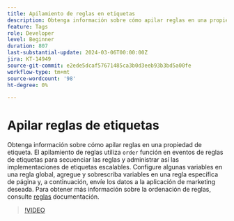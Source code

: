 ```yaml
---
title: Apilamiento de reglas en etiquetas
description: Obtenga información sobre cómo apilar reglas en una propiedad de etiqueta. El apilamiento de reglas utiliza la función de orden en los eventos de reglas de etiquetas para secuenciar las reglas y administrar así las implementaciones de etiquetas escalables.
feature: Tags
role: Developer
level: Beginner
duration: 807
last-substantial-update: 2024-03-06T00:00:00Z
jira: KT-14949
source-git-commit: e2ede5dcaf57671485ca3b0d3eeb93b3bd5a00fe
workflow-type: tm+mt
source-wordcount: '98'
ht-degree: 0%

---
```


# Apilar reglas de etiquetas

Obtenga información sobre cómo apilar reglas en una propiedad de etiqueta. El apilamiento de reglas utiliza `order` función en eventos de reglas de etiquetas para secuenciar las reglas y administrar así las implementaciones de etiquetas escalables. Configure algunas variables en una regla global, agregue y sobrescriba variables en una regla específica de página y, a continuación, envíe los datos a la aplicación de marketing deseada. Para obtener más información sobre la ordenación de reglas, consulte [reglas](https://experienceleague.adobe.com/docs/experience-platform/tags/ui/rules.html#rule-ordering) documentación.

>[!VIDEO](https://video.tv.adobe.com/v/3427710/?learn=on)
